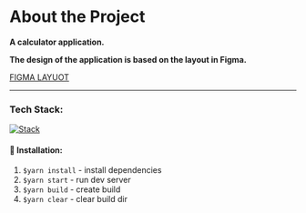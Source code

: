 <h1>About the Project</h1>
<p><strong>A calculator application.</strong></p>
<p><strong>The design of the application is based on the layout in Figma.</strong></p>

[FIGMA LAYUOT](https://www.figma.com/proto/D5OltlIPKtozs1ib4bBuP4/Untitled?node-id=1%3A4&scaling=min-zoom)

___

### Tech Stack:
[![Stack](https://skillicons.dev/icons?i=ts,react,styledcomponents)](https://skillicons.dev)

#### 🧰 Installation:
1. ```$yarn install``` - install dependencies
2. ```$yarn start``` - run dev server
3. ```$yarn build``` - create build
4. ```$yarn clear``` - clear build dir
